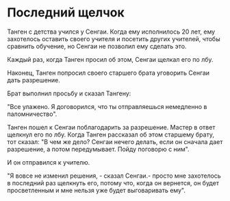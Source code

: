 # Последний щелчок

Танген с детства учился у Сенгаи. Когда ему исполнилось 20 лет, ему захотелось оставить своего учителя и посетить других учителей, чтобы сравнить обучение, но Сенгаи не позволил ему сделать это.

Каждый раз, когда Танген просил об этом, Сенгаи щелкал его по лбу.

Наконец, Танген попросил своего старшего брата уговорить Сенгаи дать разрешение.

Брат выполнил просьбу и сказал Тангену:

"Все улажено. Я договорился, что ты отправляешься немедленно в паломничество".

Танген пошел к Сенгаи поблагодарить за разрешение. Мастер в ответ щелкнул его по лбу. Когда Танген рассказал об этом старшему брату, тот сказал: "В чем же дело? Сенгаи нечего делать, если он сначала дает разрешение, а потом передумывает. Пойду поговорю с ним".

И он отправился к учителю.

"Я вовсе не изменил решения, - сказал Сенгаи.- просто мне захотелось в последний раз щелкнуть его, потому что, когда он вернется, он будет просветленным и мне нельзя уже будет выговаривать ему".
